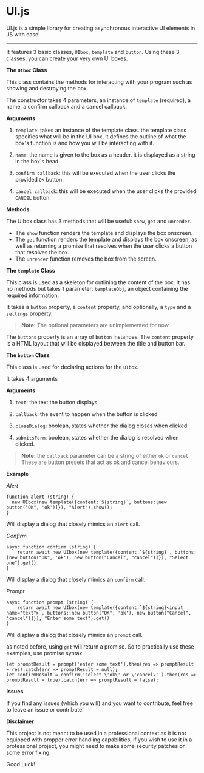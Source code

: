 # UI.js
UI.js is a simple library for creating asynchronous interactive UI elements in JS with ease!

---

It features 3 basic classes, `UIbox`, `template` and `button`.
Using these 3 classes, you can create your very own UI boxes.

__The `UIbox` Class__

This class contains the methods for interacting with your program such as showing and destroying the box.

The constructor takes 4 parameters, an instance of `template` (required), a name, a confirm callback and a cancel callback.

__Arguments__

1. `template`: takes an instance of the template class.
  the template class specifies what will be in the UI box, 
  it defines the outline of what the box's function is and how you will be interacting with it.
  
2. `name`: the name is given to the box as a header. it is displayed as a string in the box's head.

3. `confirm callback`: this will be executed when the user clicks the provided `OK` button.

4. `cancel callback`: this will be executed when the user clicks the provided `CANCEL` button.

__Methods__

The UIbox class has 3 methods that will be useful: `show`, `get` and `unrender`.

* The `show` function renders the template and displays the box onscreen.
* The `get` function renders the template and displays the box onscreen,
  as well as returning a promise that resolves when the user clicks a button that resolves the box.
* The `unrender` function removes the box from the screen.
 
__The `template` Class__

This class is used as a skeleton for outlining the content of the box.
It has no methods but takes 1 parameter: `templateObj`, an object containing the required information.
 
It takes a `button` property, a `content` property, and optionally, a `type` and a `settings` property.
> __Note:__ The optional parameters are unimplemented for now.
 
The `buttons` property is an array of `button` instances.
The `content` property is a HTML layout that will be displayed between the title and button bar.

__The `button` Class__

This class is used for declaring actions for the `UIbox`.

It takes 4 arguments

__Arguments__

1. `text`: the text the button displays

2. `callback`: the event to happen when the button is clicked

3. `closeDialog`: boolean, states whether the dialog closes when clicked.

4. `submitsForm`: boolean, states whether the dialog is resolved when clicked.

> __Note:__ the `callback` parameter can be a string of either `ok` or `cancel`. These are button presets that act as ok and cancel behaviours.

__Example__

_Alert_ 

    function alert (string) {
      new UIbox(new template({content:`${string}`, buttons:[new button("OK", 'ok')]}), "Alert").show();
    }
    
Will display a dialog that closely mimics an `alert` call.

_Confirm_ 

    async function confirm (string) {
	    return await new UIbox(new template({content:`${string}`, buttons:[new button("OK", 'ok'), new button("Cancel", "cancel")]}), "Select one").get()
    }
    
Will display a dialog that closely mimics an `confirm` call.

_Prompt_

    async function prompt (string) {
    	return await new UIbox(new template({content:`${string}<input name="text">`, buttons:[new button("OK", 'ok'), new button("Cancel", "cancel")]}), "Enter some text").get()
    }

Will display a dialog that closely mimics an `prompt` call.

as noted before, using `get` will return a promise. So to practically use these examples, use promise syntax.

    let promptResult = prompt('enter some text').then(res => promptResult = res).catch(err => promptResult = null);
    let confirmResult = confirm('select \'ok\' or \'cancel\'').then(res => promptResult = true).catch(err => promptResult = false);
    
__Issues__

If you find any issues (which you will) and you want to contribute, feel free to leave an issue or contribute!

__Disclaimer__

This project is not meant to be used in a professional context as it is not equipped with propper error handling capabilities, if you wish to use it in a professional project, you might need to make some security patches or some error fixing.

Good Luck!
